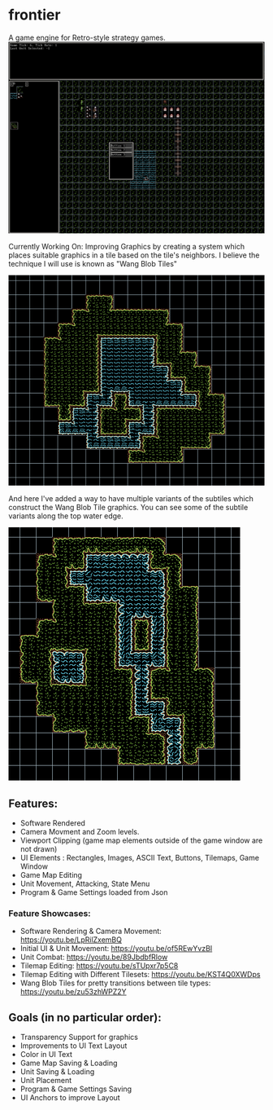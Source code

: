 # frontier
A game engine for Retro-style strategy games.
![Preview of Game](./screenshots/preview.png)

Currently Working On: Improving Graphics by creating a system which places suitable graphics in a tile based on the tile's neighbors. 
I believe the technique I will use is known as "Wang Blob Tiles"

![Preview of Wang Blob Tiles](./screenshots/wang_blob_example.png)

And here I've added a way to have multiple variants of the subtiles which construct the Wang Blob Tile graphics.
You can see some of the subtile variants along the top water edge.

![Wang Blob Tiles With Variants](./screenshots/wang_blob_with_subtile_variants.png)

## Features:
 - Software Rendered
 - Camera Movment and Zoom levels.
 - Viewport Clipping (game map elements outside of the game window are not drawn)
 - UI Elements : Rectangles, Images, ASCII Text, Buttons, Tilemaps, Game Window
 - Game Map Editing
 - Unit Movement, Attacking, State Menu
 - Program & Game Settings loaded from Json
 
### Feature Showcases:
- Software Rendering & Camera Movement: https://youtu.be/LpRilZxemBQ
- Initial UI & Unit Movement: https://youtu.be/of5REwYvzBI
- Unit Combat: https://youtu.be/89JbdbfRlow
- Tilemap Editing: https://youtu.be/sTUpxr7p5C8
- Tilemap Editing with Different Tilesets: https://youtu.be/KST4Q0XWDps
- Wang Blob Tiles for pretty transitions between tile types: https://youtu.be/zu53zhWPZ2Y

## Goals (in no particular order):
- Transparency Support for graphics
- Improvements to UI Text Layout
- Color in UI Text
- Game Map Saving & Loading
- Unit Saving & Loading
- Unit Placement
- Program & Game Settings Saving
- UI Anchors to improve Layout
